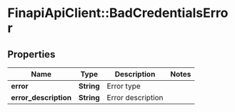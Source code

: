 # FinapiApiClient::BadCredentialsError

## Properties
Name | Type | Description | Notes
------------ | ------------- | ------------- | -------------
**error** | **String** | Error type | 
**error_description** | **String** | Error description | 


